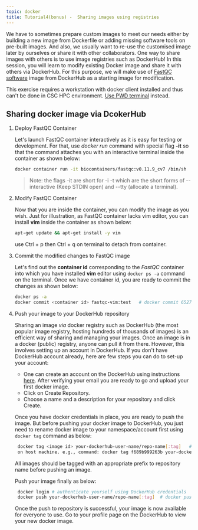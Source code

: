```yaml
---
topic: docker
title: Tutorial4(bonus) -  Sharing images using registries
---
```


We have to sometimes prepare custom images to meet our needs either by building a new image from Dockerfile or adding missing software tools on pre-built images. And also, we usually want to re-use the customised image later by ourselves or share it with other collaborators. One way to share images with others is to use image registries such as DockerHub! In this session, you will learn to modify existing Docker image and share it with others via DockerHub. For this purpose, we will make use of [FastQC software](https://www.bioinformatics.babraham.ac.uk/projects/fastqc/) image from DockerHub as a starting image for modification. 

This exercise requires a workstation with docker client installed and thus can't be done in CSC HPC environment.  <a href="http://labs.play-with-docker.com/" target="_blank"> Use PWD terminal</a> instead.

## Sharing docker image via DcokerHub

1. Deploy FastQC Container

   Let's launch FastQC container interactively as it is easy for testing or development. For that, use *docker run* command with special flag **-it** so that the
   command attaches you with an interactive terminal inside the container as shown below:
   
    ```bash
    docker container run -it biocontainers/fastqc:v0.11.9_cv7 /bin/sh
    ```
    > Note: the flags -it are short for -i -t which are the short forms of --interactive (Keep STDIN open) and --tty (allocate a terminal).

2. Modify FastQC Container

   Now that you are inside the container, you can modify the image as you wish. Just for illustration, as FastQC container lacks vim editor, you can install **vim**
   inside the container as shown below:
  
   ```bash
   apt-get update && apt-get install -y vim
   ```
   use Ctrl + p then Ctrl + q on terminal to detach from container. 

3. Commit the modified changes to FastQC image

   Let's find out the **container id** corresponding to the *FastQC* container into which you have installed **vim** editor using  `docker ps -a` command on the
   terminal. Once we have container id, you are ready to commit the changes as shown below:

   ```bash
   docker ps -a
   docker commit <container id> fastqc-vim:test   # docker commit 6527b0394bdf  fastqc-vim:test
   ```
   
4. Push your image to your DockerHub repository
 
   Sharing an image *via* docker registry such as  DockerHub (the most popular image registry, hosting hundreds of thousands of images) is an efficient way of 
   sharing and managing your images. Once an image is in a docker (public) registry, anyone can pull it from there. However, this involves setting up an account in 
   DockerHub. If you don't have DockerHub account already, here are few steps you can do to set-up your account:
     - One can create an account on the DockerHub using instructions [here](https://hub.docker.com/account/signup/). After verifying your email you are ready to 
   go and upload your first docker image.
     - Click on Create Repository.
     - Choose a name  and a description for your repository and click Create.

   Once you have docker credentials in place, you are ready to push the image. But before pushing your docker image to DockerHub,  you just need to rename docker image
   to your namespace/account first using `docker tag` command as below:

    ```bash
     docker tag <image id> your-dockerhub-user-name/repo-name[:tag]   # find <image id> corresponding to repository, fastqc-vim  by typing `docker images` command
     on host machine. e.g., command: docker tag f689b999263b your-dockerhub-user-name/fastqc-vim:test 
    ```
    All images should be tagged with an appropriate prefix to repository name before pushing an image.

    Push your image finally as below:
 
     ```bash
      docker login # authenticate yourself using DockerHub credentials
      docker push your-dockerhub-user-name/repo-name[:tag]  # docker push your-dockerhub-user-name/fastqc-vim:test
      ```
    Once the push  to repository is successful, your image is now available for everyone to use. Go to your profile page on the DockerHub  to view  your new docker 
    image.

